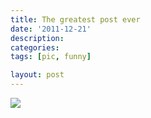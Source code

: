 ```yaml
---
title: The greatest post ever
date: '2011-12-21'
description:
categories: 
tags: [pic, funny]

layout: post
---
```


<img src="{{ urls.media }}/2012_03_07_1.jpg"/>